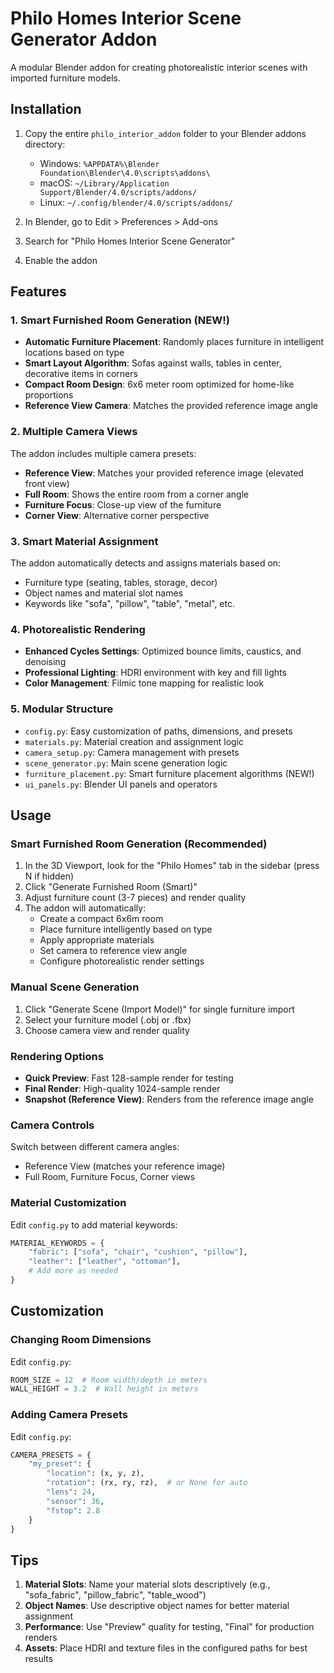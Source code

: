# Philo Homes Interior Scene Generator Addon

A modular Blender addon for creating photorealistic interior scenes with imported furniture models.

## Installation

1. Copy the entire `philo_interior_addon` folder to your Blender addons directory:
   - Windows: `%APPDATA%\Blender Foundation\Blender\4.0\scripts\addons\`
   - macOS: `~/Library/Application Support/Blender/4.0/scripts/addons/`
   - Linux: `~/.config/blender/4.0/scripts/addons/`

2. In Blender, go to Edit > Preferences > Add-ons
3. Search for "Philo Homes Interior Scene Generator"
4. Enable the addon

## Features

### 1. Smart Furnished Room Generation (NEW!)
- **Automatic Furniture Placement**: Randomly places furniture in intelligent locations based on type
- **Smart Layout Algorithm**: Sofas against walls, tables in center, decorative items in corners
- **Compact Room Design**: 6x6 meter room optimized for home-like proportions
- **Reference View Camera**: Matches the provided reference image angle

### 2. Multiple Camera Views
The addon includes multiple camera presets:
- **Reference View**: Matches your provided reference image (elevated front view)
- **Full Room**: Shows the entire room from a corner angle
- **Furniture Focus**: Close-up view of the furniture
- **Corner View**: Alternative corner perspective

### 3. Smart Material Assignment
The addon automatically detects and assigns materials based on:
- Furniture type (seating, tables, storage, decor)
- Object names and material slot names
- Keywords like "sofa", "pillow", "table", "metal", etc.

### 4. Photorealistic Rendering
- **Enhanced Cycles Settings**: Optimized bounce limits, caustics, and denoising
- **Professional Lighting**: HDRI environment with key and fill lights
- **Color Management**: Filmic tone mapping for realistic look

### 5. Modular Structure
- `config.py`: Easy customization of paths, dimensions, and presets
- `materials.py`: Material creation and assignment logic
- `camera_setup.py`: Camera management with presets
- `scene_generator.py`: Main scene generation logic
- `furniture_placement.py`: Smart furniture placement algorithms (NEW!)
- `ui_panels.py`: Blender UI panels and operators

## Usage

### Smart Furnished Room Generation (Recommended)
1. In the 3D Viewport, look for the "Philo Homes" tab in the sidebar (press N if hidden)
2. Click "Generate Furnished Room (Smart)"
3. Adjust furniture count (3-7 pieces) and render quality
4. The addon will automatically:
   - Create a compact 6x6m room
   - Place furniture intelligently based on type
   - Apply appropriate materials
   - Set camera to reference view angle
   - Configure photorealistic render settings

### Manual Scene Generation
1. Click "Generate Scene (Import Model)" for single furniture import
2. Select your furniture model (.obj or .fbx)
3. Choose camera view and render quality

### Rendering Options
- **Quick Preview**: Fast 128-sample render for testing
- **Final Render**: High-quality 1024-sample render
- **Snapshot (Reference View)**: Renders from the reference image angle

### Camera Controls
Switch between different camera angles:
- Reference View (matches your reference image)
- Full Room, Furniture Focus, Corner views

### Material Customization
Edit `config.py` to add material keywords:
```python
MATERIAL_KEYWORDS = {
    "fabric": ["sofa", "chair", "cushion", "pillow"],
    "leather": ["leather", "ottoman"],
    # Add more as needed
}
```

## Customization

### Changing Room Dimensions
Edit `config.py`:
```python
ROOM_SIZE = 12  # Room width/depth in meters
WALL_HEIGHT = 3.2  # Wall height in meters
```

### Adding Camera Presets
Edit `config.py`:
```python
CAMERA_PRESETS = {
    "my_preset": {
        "location": (x, y, z),
        "rotation": (rx, ry, rz),  # or None for auto
        "lens": 24,
        "sensor": 36,
        "fstop": 2.8
    }
}
```

## Tips

1. **Material Slots**: Name your material slots descriptively (e.g., "sofa_fabric", "pillow_fabric", "table_wood")
2. **Object Names**: Use descriptive object names for better material assignment
3. **Performance**: Use "Preview" quality for testing, "Final" for production renders
4. **Assets**: Place HDRI and texture files in the configured paths for best results